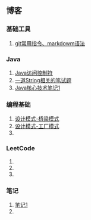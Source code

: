 ## 博客
### 基础工具
1. [git常用指令、markdowm语法](https://github.com/hiyaojie/blog/blob/master/docs/1.md) 

### Java
1. [Java访问控制符](https://github.com/hiyaojie/blog/blob/master/docs/Java1.md)
2. [一道String相关的笔试题](https://github.com/hiyaojie/blog/blob/master/docs/Java2.md)
3. [Java核心技术笔记1](https://github.com/hiyaojie/blog/blob/master/docs/核心技术笔记1.md)

### 编程基础
1. [设计模式-桥梁模式](https://github.com/hiyaojie/blog/blob/master/docs/dp桥梁模式.md)
2. [设计模式-工厂模式](https://github.com/hiyaojie/blog/blob/master/docs/dp工厂模式.md)
3. 

### LeetCode
1.  
2. 
3. 

### 笔记
1. [笔记1](https://github.com/hiyaojie/blog/blob/master/docs/notes/note1.md)
2. 
